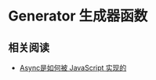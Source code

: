# Generator 生成器函数

## 相关阅读

- [Async是如何被 JavaScript 实现的](https://juejin.cn/post/7069317318332907550)
